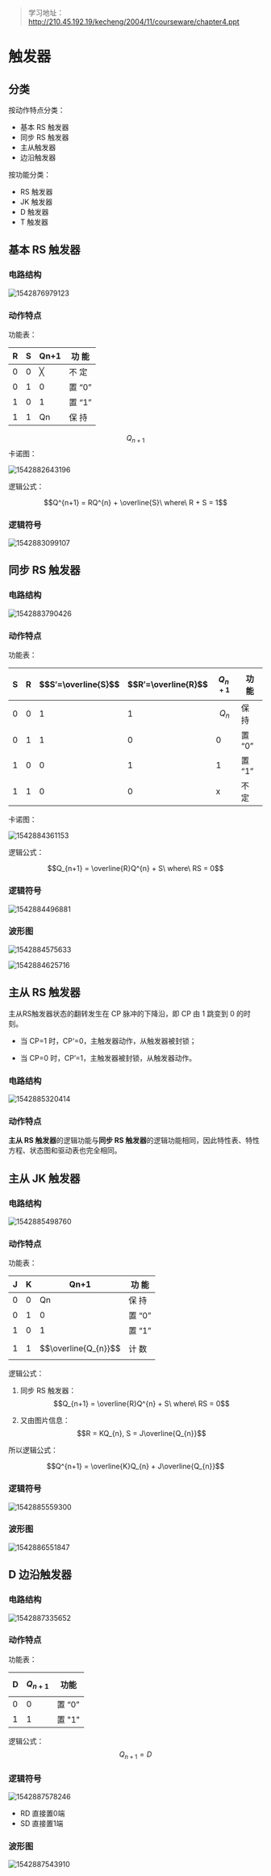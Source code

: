> 学习地址：http://210.45.192.19/kecheng/2004/11/courseware/chapter4.ppt

# 触发器

## 分类

按动作特点分类：

- 基本 RS 触发器
- 同步 RS 触发器
- 主从触发器
- 边沿触发器

按功能分类：

- RS 触发器
- JK 触发器
- D 触发器
- T 触发器

## 基本 RS 触发器

### 电路结构

![1542876979123](./basic-RS.png)

### 动作特点

功能表：

| R    | S    | Qn+1 | 功    能 |
| ---- | ---- | ---- | -------- |
| 0    | 0    | ╳    | 不    定 |
| 0    | 1    | 0    | 置   “0” |
| 1    | 0    | 1    | 置   “1” |
| 1    | 1    | Qn   | 保  持   |

$$Q_{n+1}$$ 卡诺图：

![1542882643196](./basic-RS-karnaugh.png)

逻辑公式：

$$Q^{n+1} = RQ^{n} + \overline{S}\ where\ R + S = 1$$

### 逻辑符号

![1542883099107](./basic-RS-symbol.png)

## 同步 RS 触发器

### 电路结构

![1542883790426](./sync-RS.png)

### 动作特点

功能表：

| S    | R    | $$S′=\overline{S}$$ | $$R′=\overline{R}$$ | $$Q_{n+1}$$ | 功  能   |
| ---- | ---- | ------------------- | ------------------- | ----------- | -------- |
| 0    | 0    | 1                   | 1                   | $$Q_{n}$$   | 保   持  |
| 0    | 1    | 1                   | 0                   | 0           | 置   “0” |
| 1    | 0    | 0                   | 1                   | 1           | 置   “1” |
| 1    | 1    | 0                   | 0                   | x           | 不   定  |

卡诺图：

![1542884361153](./sync-RS-karnaugh.png)

逻辑公式：

$$Q_{n+1} = \overline{R}Q^{n} + S\ where\ RS = 0$$

### 逻辑符号

![1542884496881](./sync-RS-symbol.png)

### 波形图

![1542884575633](./sync-RS-wave1.png)



![1542884625716](./sync-RS-wave2.png)

## 主从 RS 触发器

主从RS触发器状态的翻转发生在 CP 脉冲的下降沿，即 CP 由 1 跳变到 0 的时刻。

- 当 CP=1 时，CP‘=0，主触发器动作，从触发器被封锁；

- 当 CP=0 时，CP’=1，主触发器被封锁，从触发器动作。

### 电路结构

![1542885320414](./master-slave-RS.png)

### 动作特点

**主从 RS 触发器**的逻辑功能与**同步 RS 触发器**的逻辑功能相同，因此特性表、特性方程、状态图和驱动表也完全相同。

## 主从 JK 触发器

### 电路结构

![1542885498760](./master-slave-JK.png)

### 动作特点

功能表：

| J    | K    | Qn+1                 | 功    能 |
| ---- | ---- | -------------------- | -------- |
| 0    | 0    | Qn                   | 保    持 |
| 0    | 1    | 0                    | 置   “0” |
| 1    | 0    | 1                    | 置   “1” |
| 1    | 1    | $$\overline{Q_{n}}$$ | 计  数   |

逻辑公式：

1. 同步 RS 触发器：$$Q_{n+1} = \overline{R}Q^{n} + S\ where\ RS = 0$$

2. 又由图片信息：$$R = KQ_{n}, S = J\overline{Q_{n}}$$

所以逻辑公式：

$$Q^{n+1} = \overline{K}Q_{n} + J\overline{Q_{n}}$$

### 逻辑符号

![1542885559300](./master-slave-JK-symbol.png)

### 波形图

![1542886551847](./master-slave-JK-wave.png)

## D 边沿触发器

### 电路结构

![1542887335652](./D.png)

### 动作特点

功能表：

| D    | $$Q_{n+1}$$ | 功能   |
| ---- | ----------- | ------ |
| 0    | 0           | 置 “0” |
| 1    | 1           | 置 "1" |

逻辑公式：$$Q_{n+1} = D$$

### 逻辑符号

![1542887578246](./D-symbol.png)

- RD      直接置0端
- SD      直接置1端

### 波形图

![1542887543910](./D-wave.png)